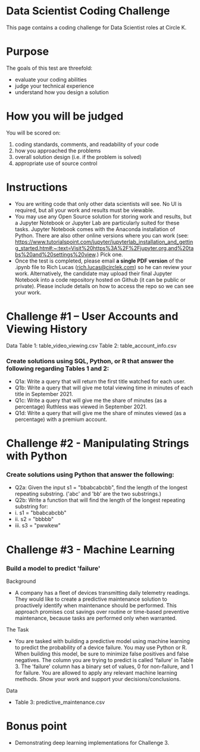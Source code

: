 # Data Scientist Coding Challenge
This page contains a coding challenge for Data Scientist roles at Circle K.

# Purpose
The goals of this test are threefold:
- evaluate your coding abilities
- judge your technical experience
- understand how you design a solution

# How you will be judged
You will be scored on:
1. coding standards, comments, and readability of your code
2. how you approached the problems
3. overall solution design (i.e. if the problem is solved)
4. appropriate use of source control

# Instructions
- You are writing code that only other data scientists will see. No UI is required, but all your work and results must be viewable.
- You may use any Open Source solution for storing work and results, but a Jupyter Notebook or Jupyter Lab are particularly suited for these tasks. Jupyter Notebook comes with the Anaconda installation of Python. There are also other online versions where you can work (see: https://www.tutorialspoint.com/jupyter/jupyterlab_installation_and_getting_started.htm#:~:text=Visit%20https%3A%2F%2Fjupyter.org,and%20tabs%20and%20settings%20view.) Pick one.
- Once the test is completed, please email **a single PDF version** of the .ipynb file to Rich Lucas (rich.lucas@circlek.com) so he can review your work. Alternatively, the candidate may upload their final Jupyter Notebook into a code repository hosted on Github (it can be public or private). Please include details on how to access the repo so we can see your work.


# Challenge #1 – User Accounts and Viewing History

Data
Table 1: table_video_viewing.csv
Table 2: table_account_info.csv


### Create solutions using SQL, Python, or R that answer the following regarding Tables 1 and 2:
- Q1a: Write a query that will return the first title watched for each user.
- Q1b: Write a query that will give me total viewing time in minutes of each title in September 2021.
- Q1c: Write a query that will give me the share of minutes (as a percentage) Ruthless was viewed in September 2021.
- Q1d: Write a query that will give me the share of minutes viewed (as a percentage) with a premium account.


# Challenge #2 - Manipulating Strings with Python

### Create solutions using Python that answer the following:
- Q2a: Given the input s1 = "bbabcabcbb", find the length of the longest repeating substring. ('abc' and 'bb' are the two substrings.)
- Q2b: Write a function that will find the length of the longest repeating substring for:
- i. s1 = "bbabcabcbb" 
- ii. s2 = "bbbbb"
- iii. s3 = "pwwkew"


# Challenge #3 - Machine Learning

### Build a model to predict 'failure'

Background
- A company has a fleet of devices transmitting daily telemetry readings. They would like to create a predictive
maintenance solution to proactively identify when maintenance should be performed. This approach promises cost
savings over routine or time-based preventive maintenance, because tasks are performed only when warranted.

The Task
- You are tasked with building a predictive model using machine learning to predict the probability of a device failure. You may use Python or R.
When building this model, be sure to minimize false positives and false negatives. The column you are trying to
predict is called 'failure' in Table 3. The 'failure' column has a binary set of values, 0 for non-failure, and 1 for failure. You are allowed to apply any relevant machine learning methods. Show your work and support your decisions/conclusions.  

Data
- Table 3: predictive_maintenance.csv


# Bonus point
- Demonstrating deep learning implementations for Challenge 3.

